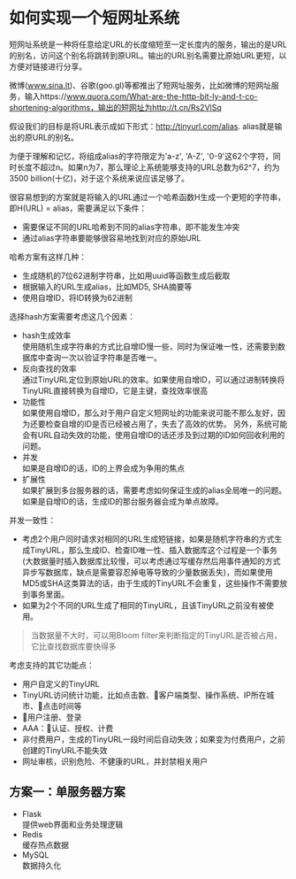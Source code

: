 # 如何实现一个短网址系统

短网址系统是一种将任意给定URL的长度缩短至一定长度内的服务，输出的是URL的别名，访问这个别名将跳转到原URL。输出的URL别名需要比原始URL更短，以方便对链接进行分享。

微博(www.sina.lt)、谷歌(goo.gl)等都推出了短网址服务，比如微博的短网址服务，输入https://www.quora.com/What-are-the-http-bit-ly-and-t-co-shortening-algorithms，输出的短网址为http://t.cn/Rs2VlSq

假设我们的目标是将URL表示成如下形式：http://tinyurl.com/alias. alias就是输出的原URL的别名。

为便于理解和记忆，将组成alias的字符限定为'a-z', 'A-Z', '0-9'这62个字符，同时长度不超过n。如果n为7，那么理论上系统能够支持的URL总数为62^7，约为3500 billion(十亿)，对于这个系统来说应该足够了。

很容易想到的方案就是将输入的URL通过一个哈希函数H生成一个更短的字符串，即H(URL) = alias，需要满足以下条件：
- 需要保证不同的URL哈希到不同的alias字符串，即不能发生冲突
- 通过alias字符串要能够很容易地找到对应的原始URL

哈希方案有这样几种：
- 生成随机的7位62进制字符串，比如用uuid等函数生成后截取
- 根据输入的URL生成alias，比如MD5, SHA摘要等
- 使用自增ID，将ID转换为62进制

选择hash方案需要考虑这几个因素：
- hash生成效率  
  使用随机生成字符串的方式比自增ID慢一些，同时为保证唯一性，还需要到数据库中查询一次以验证字符串是否唯一。
- 反向查找的效率  
  通过TinyURL定位到原始URL的效率。如果使用自增ID，可以通过进制转换将TinyURL直接转换为自增ID，它是主键，查找效率很高
- 功能性  
  如果使用自增ID，那么对于用户自定义短网址的功能来说可能不那么友好，因为还要检查自增的ID是否已经被占用了，失去了高效的优势。
  另外，系统可能会有URL自动失效的功能，使用自增ID的话还涉及到过期的ID如何回收利用的问题。
- 并发  
  如果是自增ID的话，ID的上界会成为争用的焦点
- 扩展性  
  如果扩展到多台服务器的话，需要考虑如何保证生成的alias全局唯一的问题。如果是自增ID的话，生成ID的那台服务器会成为单点故障。

并发一致性：
- 考虑2个用户同时请求对相同的URL生成短链接，如果是随机字符串的方式生成TinyURL，那么生成ID、检查ID唯一性、插入数据库这个过程是一个事务(大数据量时插入数据库比较慢，可以考虑通过写缓存然后用事件通知的方式异步写数据库，缺点是需要容忍掉电等导致的少量数据丢失)，而如果使用MD5或SHA这类算法的话，由于生成的TinyURL不会重复，这些操作不需要放到事务里面。
- 如果为2个不同的URL生成了相同的TinyURL，且该TinyURL之前没有被使用。

>当数据量不大时，可以用Bloom filter来判断指定的TinyURL是否被占用，它比查找数据库要快得多

考虑支持的其它功能点：
- 用户自定义的TinyURL
- TinyURL访问统计功能，比如点击数、客户端类型、操作系统、IP所在城市、点击时间等
- 用户注册、登录
- AAA：认证、授权、计费
- 非付费用户，生成的TinyURL一段时间后自动失效；如果变为付费用户，之前创建的TinyURL不能失效
- 网址审核，识别危险、不健康的URL，并封禁相关用户


## 方案一：单服务器方案

- Flask  
  提供web界面和业务处理逻辑
- Redis  
  缓存热点数据
- MySQL  
  数据持久化


